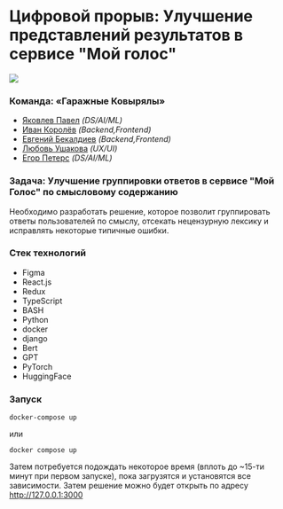 # Цифровой прорыв: Улучшение представлений результатов в сервисе "Мой голос"
![](https://www.ugrasu.ru/student/competence-assessment-center/img/1.jpeg)

### Команда: **«Гаражные Ковырялы»**
- [Яковлев Павел](https://t.me/poulyak) _(DS/AI/ML)_
- [Иван Королёв](https://t.me/korlivan) _(Backend,Frontend)_
- [Евгений Бекалдиев](https://t.me/sejapoe) _(Backend,Frontend)_
- [Любовь Ушакова](https://t.me/loveushakova) _(UX/UI)_
- [Егор Петерс](https://t.me/egorka_pomedorka) _(DS/AI/ML)_

### Задача: **Улучшение группировки ответов в сервисе "Мой Голос" по смысловому содержанию**
Необходимо разработать решение, которое позволит группировать ответы пользователей по смыслу, отсекать нецензурную лексику и исправлять некоторые типичные ошибки. 

### Стек технологий
- Figma
- React.js
- Redux
- TypeScript
- BASH
- Python
- docker
- django
- Bert
- GPT
- PyTorch
- HuggingFace

### Запуск
```
docker-compose up
```
или
```
docker compose up
```
Затем потребуется подождать некоторое время (вплоть до ~15-ти минут при первом запуске), пока загрузятся и установятся все зависимости.
Затем решение можно будет открыть по адресу http://127.0.0.1:3000 

